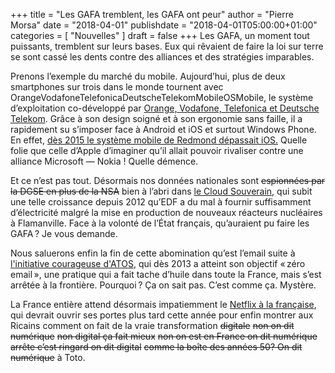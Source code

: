+++
title      = "Les GAFA tremblent, les GAFA ont peur"
author     = "Pierre Morsa"
date       = "2018-04-01"
publishdate = "2018-04-01T05:00:00+01:00" 
categories = [ "Nouvelles" ]
draft      = false
+++
Les GAFA, un moment tout puissants, tremblent sur leurs bases. Eux qui rêvaient de faire la loi sur terre se sont cassé les dents contre des alliances et des stratégies imparables.

Prenons l’exemple du marché du mobile. Aujourd’hui, plus de deux smartphones sur trois dans le monde tournent avec OrangeVodafoneTelefonicaDeutscheTelekomMobileOSMobile, le système d’exploitation co-développé par [Orange, Vodafone, Telefonica et Deutsche Telekom](https://www.usine-digitale.fr/article/orange-envisage-de-creer-son-propre-systeme-d-exploitation-pour-mobiles.N138277). Grâce à son design soigné et à son ergonomie sans faille, il a rapidement su s’imposer face à Android et iOS et surtout Windows Phone. En effet, [dès 2015 le système mobile de Redmond dépassait iOS.](https://venturebeat.com/2011/04/07/windows-phone-beat-iphon/) Quelle folie que celle d’Apple d’imaginer qu’il allait pouvoir rivaliser contre une alliance Microsoft — Nokia ! Quelle démence.

Et ce n’est pas tout. Désormais nos données nationales sont ~~espionnées par la DGSE en plus de la NSA~~ bien à l’abri dans [le Cloud Souverain](https://www.youtube.com/watch?v=rhWfZfzQdh0), qui subit une telle croissance depuis 2012 qu’EDF a du mal à fournir suffisamment d’électricité malgré la mise en production de nouveaux réacteurs nucléaires à Flamanville. Face à la volonté de l’État français, qu’auraient pu faire les GAFA ? Je vous demande.

Nous saluerons enfin la fin de cette abomination qu’est l’email suite à [l'initiative courageuse d'ATOS](https://thierry-breton.com/en/zero-email-can-imagine/), qui dès 2013 a atteint son objectif « zéro email », une pratique qui a fait tache d’huile dans toute la France, mais s’est arrêtée à la frontière. Pourquoi ? Ça on sait pas. C’est comme ça. Mystère.

La France entière attend désormais impatiemment le [Netflix à la française](https://www.lesechos.fr/16/07/2015/lesechos.fr/021210371791_le-netflix-a-la-francaise-mort-ne.htm), qui devrait ouvrir ses portes plus tard cette année pour enfin montrer aux Ricains comment on fait de la vraie transformation ~~digitale~~ ~~non on dit numérique~~ ~~non digital ça fait mieux~~ ~~non on est en France on dit numérique~~ ~~arrête c’est ringard on dit digital~~ ~~comme la boîte des années 50? On dit numérique~~ à Toto. 

